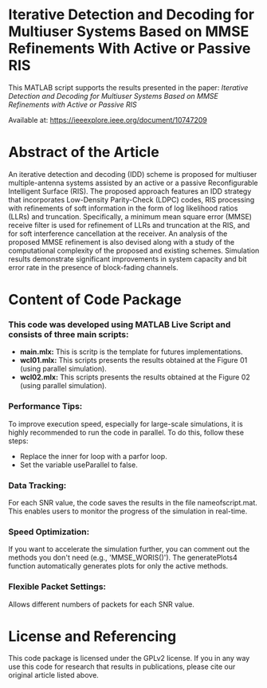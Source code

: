# Iterative Detection and Decoding for Multiuser Systems Based on MMSE Refinements With Active or Passive RIS #

This MATLAB script supports the results presented in the paper:
_Iterative Detection and Decoding for Multiuser Systems Based on MMSE Refinements with Active or Passive RIS_

Available at: https://ieeexplore.ieee.org/document/10747209

# Abstract of the Article

An iterative detection and decoding (IDD) scheme is proposed for multiuser multiple-antenna systems assisted by an active or a passive Reconfigurable Intelligent Surface (RIS). The proposed approach features an IDD strategy that incorporates Low-Density Parity-Check (LDPC) codes, RIS processing with refinements of soft information in the form of log likelihood ratios (LLRs) and truncation. Specifically, a minimum mean square error (MMSE) receive filter is used for refinement of LLRs and truncation at the RIS, and for soft interference cancellation at the receiver. An analysis of the proposed MMSE refinement is also devised along with a study of the computational complexity of the proposed and existing schemes. Simulation results demonstrate significant improvements in system capacity and bit error rate in the presence of block-fading channels.

# Content of Code Package

### This code was developed using MATLAB Live Script and consists of three main scripts: ###

- **main.mlx:** This is scritp is the template for futures implementations.
- **wcl01.mlx:** This scripts presents the results obtained at the Figure 01 (using parallel simulation).
- **wcl02.mlx:** This scripts presents the results obtained at the Figure 02 (using parallel simulation).

### Performance Tips: ###
To improve execution speed, especially for large-scale simulations, it is highly recommended to run the code in parallel. To do this, follow these steps:

- Replace the inner for loop with a parfor loop.
- Set the variable useParallel to false.

### Data Tracking: ###
For each SNR value, the code saves the results in the file nameofscript.mat. This enables users to monitor the progress of the simulation in real-time.

### Speed Optimization: ###
If you want to accelerate the simulation further, you can comment out the methods you don't need (e.g., 'MMSE_WORIS()'). The generatePlots4 function automatically generates plots for only the active methods.

### Flexible Packet Settings:  ###
Allows different numbers of packets for each SNR value.

# License and Referencing

This code package is licensed under the GPLv2 license. If you in any way use this code for research that results in publications, please cite our original article listed above.
